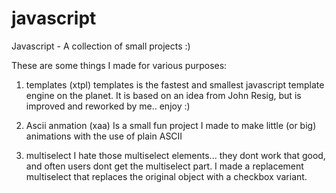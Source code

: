 javascript
==========

Javascript - A collection of small projects :)



These are some things I made for various purposes:

1) templates    (xtpl)
    templates is the fastest and smallest javascript template engine on the planet.
    It is based on an idea from John Resig, but is improved and reworked by me.. enjoy :)
    
2) Ascii anmation  (xaa)
    Is a small fun project I made to make little (or big) animations with the use of plain ASCII
    
3) multiselect
    I hate those multiselect elements... they dont work that good, and often users dont get the multiselect part.
    I made a replacement multiselect that replaces the original object with a checkbox variant.
